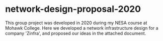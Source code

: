 # network-design-proposal-2020
This group project was developed in 2020 during my NESA course at Mohawk College. Here we developed a network infrastructure design for a company 'Zinfra', and proposed our ideas in the attached document.
